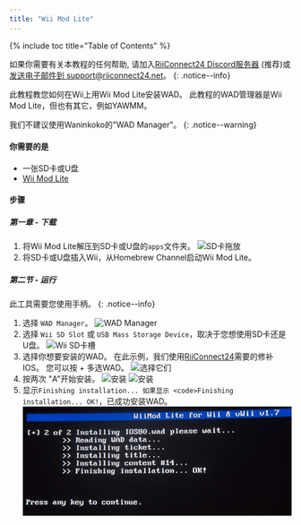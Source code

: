 ```yaml
---
title: "Wii Mod Lite"
---
```


{% include toc title="Table of Contents" %}

如果你需要有关本教程的任何帮助, 请加入[RiiConnect24 Discord服务器](https://discord.gg/rc24) (推荐)或 [发送电子邮件到 support@riiconnect24.net](mailto:support@riiconnect24.net)。
{: .notice--info}

此教程教您如何在Wii上用Wii Mod Lite安装WAD。 此教程的WAD管理器是Wii Mod Lite，但也有其它，例如YAWMM。

我们不建议使用Waninkoko的"WAD Manager"。
{: .notice--warning}

#### 你需要的是
* 一张SD卡或U盘
* [Wii Mod Lite](https://github.com/RiiConnect24/Wii-Mod-Lite/releases)

#### 步骤

##### 第一章 - 下载

1. 将Wii Mod Lite解压到SD卡或U盘的`apps`文件夹。 ![SD卡拖放](/images/WiiModLite/1.gif)
2. 将SD卡或U盘插入Wii，从Homebrew Channel启动Wii Mod Lite。

##### 第二节 - 运行

此工具需要您使用手柄。
{: .notice--info}

1. 选择 `WAD Manager`。 ![WAD Manager](/images/WiiModLite/2.png)
2. 选择 `Wii SD Slot` 或 `USB Mass Storage Device`，取决于您想使用SD卡还是U盘。 ![Wii SD卡槽](/images/WiiModLite/3.png)
3. 选择你想要安装的WAD。 在此示例，我们使用[RiiConnect24](riiconnect24)需要的修补IOS。 您可以按 + 多选WAD。 ![选择它们](/images/WiiModLite/4.gif)
4. 按两次 "A"开始安装。 ![安装](/images/WiiModLite/5.png) ![安装](/images/WiiModLite/6.png)
5. 显示`Finishing installation... 如果显示 <code>Finishing installation... OK!`，已成功安装WAD。 ![完成](/images/WiiModLite/7.png) 
